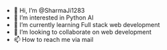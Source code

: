- 👋 Hi, I’m @SharmaJi1283
- 👀 I’m interested in Python AI
- 🌱 I’m currently learning Full stack web development
- 💞️ I’m looking to collaborate on web development
- 📫 How to reach me via mail

<!---
SharmaJi1283/SharmaJi1283 is a ✨ special ✨ repository because its `README.md` (this file) appears on your GitHub profile.
You can click the Preview link to take a look at your changes.
--->
